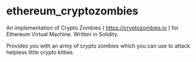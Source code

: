 # ethereum_cryptozombies
An implementation of Crypto Zombies ( https://cryptozombies.io ) for Ethereum Virtual Machine. Written in Solidity.

Provides you with an army of crypto zombies which you can use to attack helpless little crypto kitties.

